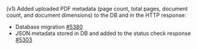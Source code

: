 (v1) Added uploaded PDF metadata (page count, total pages, document count, and document dimensions) to the DB and in the HTTP response:
* Database migration [#5380](https://github.com/department-of-veterans-affairs/vets-api/pull/5380)
* JSON metadata stored in DB and added to the status check response [#5303](https://github.com/department-of-veterans-affairs/vets-api/pull/5303)

